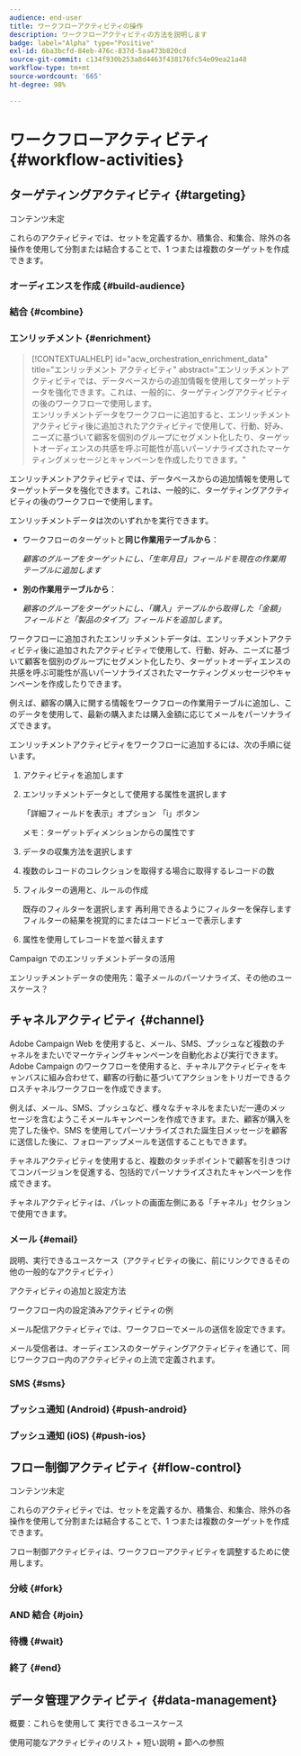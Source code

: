 ```yaml
---
audience: end-user
title: ワークフローアクティビティの操作
description: ワークフローアクティビティの方法を説明します
badge: label="Alpha" type="Positive"
exl-id: 6ba3bcfd-84eb-476c-837d-5aa473b820cd
source-git-commit: c134f930b253a8d4463f438176fc54e09ea21a48
workflow-type: tm+mt
source-wordcount: '665'
ht-degree: 98%

---
```



# ワークフローアクティビティ {#workflow-activities}

## ターゲティングアクティビティ {#targeting}

コンテンツ未定

<!--à reformuler-->これらのアクティビティでは、セットを定義するか、積集合、和集合、除外の各操作を使用して分割または結合することで、1 つまたは複数のターゲットを作成できます。

### オーディエンスを作成 {#build-audience}

### 結合 {#combine}

### エンリッチメント {#enrichment}

>[!CONTEXTUALHELP]
>id="acw_orchestration_enrichment_data"
>title="エンリッチメント アクティビティ"
>abstract="エンリッチメントアクティビティでは、データベースからの追加情報を使用してターゲットデータを強化できます。これは、一般的に、ターゲティングアクティビティの後のワークフローで使用します。<br/>エンリッチメントデータをワークフローに追加すると、エンリッチメントアクティビティ後に追加されたアクティビティで使用して、行動、好み、ニーズに基づいて顧客を個別のグループにセグメント化したり、ターゲットオーディエンスの共感を呼ぶ可能性が高いパーソナライズされたマーケティングメッセージとキャンペーンを作成したりできます。"

エンリッチメントアクティビティでは、データベースからの追加情報を使用してターゲットデータを強化できます。これは、一般的に、ターゲティングアクティビティの後のワークフローで使用します。

エンリッチメントデータは次のいずれかを実行できます。

* ワークフローのターゲットと&#x200B;**同じ作業用テーブルから**：

   *顧客のグループをターゲットにし、「生年月日」フィールドを現在の作業用テーブルに追加します*

* **別の作業用テーブルから**：

   *顧客のグループをターゲットにし、「購入」テーブルから取得した「金額」フィールドと「製品のタイプ」フィールドを追加します*。

ワークフローに追加されたエンリッチメントデータは、エンリッチメントアクティビティ後に追加されたアクティビティで使用して、行動、好み、ニーズに基づいて顧客を個別のグループにセグメント化したり、ターゲットオーディエンスの共感を呼ぶ可能性が高いパーソナライズされたマーケティングメッセージやキャンペーンを作成したりできます。

例えば、顧客の購入に関する情報をワークフローの作業用テーブルに追加し、このデータを使用して、最新の購入または購入金額に応じてメールをパーソナライズできます。

エンリッチメントアクティビティをワークフローに追加するには、次の手順に従います。

1. アクティビティを追加します
1. エンリッチメントデータとして使用する属性を選択します

   「詳細フィールドを表示」オプション
「i」ボタン

   メモ：ターゲットディメンションからの属性です

1. データの収集方法を選択します
1. 複数のレコードのコレクションを取得する場合に取得するレコードの数
1. フィルターの適用と、ルールの作成

   既存のフィルターを選択します
再利用できるようにフィルターを保存します
フィルターの結果を視覚的にまたはコードビューで表示します

1. 属性を使用してレコードを並べ替えます

Campaign でのエンリッチメントデータの活用

エンリッチメントデータの使用先：電子メールのパーソナライズ、その他のユースケース？


## チャネルアクティビティ {#channel}

Adobe Campaign Web を使用すると、メール、SMS、プッシュなど複数のチャネルをまたいでマーケティングキャンペーンを自動化および実行できます。Adobe Campaign のワークフローを使用すると、チャネルアクティビティをキャンバスに組み合わせて、顧客の行動に基づいてアクションをトリガーできるクロスチャネルワークフローを作成できます。

例えば、メール、SMS、プッシュなど、様々なチャネルをまたいだ一連のメッセージを含むようこそメールキャンペーンを作成できます。また、顧客が購入を完了した後や、SMS を使用してパーソナライズされた誕生日メッセージを顧客に送信した後に、フォローアップメールを送信することもできます。

チャネルアクティビティを使用すると、複数のタッチポイントで顧客を引きつけてコンバージョンを促進する、包括的でパーソナライズされたキャンペーンを作成できます。

チャネルアクティビティは、パレットの画面左側にある「チャネル」セクションで使用できます。

### メール {#email}

説明、実行できるユースケース（アクティビティの後に、前にリンクできるその他の一般的なアクティビティ）

アクティビティの追加と設定方法

ワークフロー内の設定済みアクティビティの例


メール配信アクティビティでは、ワークフローでメールの送信を設定できます。

<!-- Scheduled emails available?

This can be a single send email and sent just once, or it can be a recurring email.
* Single send emails are standard emails, sent once.
* Recurring emails allow you to send the same email multiple times to different targets over a defined period. You can aggregate the deliveries per period in order to get reports that correspond to your needs.

When linked to a scheduler, you can define recurring emails.-->

メール受信者は、オーディエンスのターゲティングアクティビティを通じて、同じワークフロー内のアクティビティの上流で定義されます。

<!--The message preparation is triggered according to the workflow execution parameters. From the message dashboard, you can select whether to request or not a manual confirmation to send the message (required by default). You can start the workflow manually or place a scheduler activity in the workflow to automate execution.-->


### SMS {#sms}

### プッシュ通知 (Android) {#push-android}

### プッシュ通知 (iOS) {#push-ios}

## フロー制御アクティビティ {#flow-control}

コンテンツ未定

<!--à reformuler-->これらのアクティビティでは、セットを定義するか、積集合、和集合、除外の各操作を使用して分割または結合することで、1 つまたは複数のターゲットを作成できます。

フロー制御アクティビティは、ワークフローアクティビティを調整するために使用します。

### 分岐 {#fork}

### AND 結合 {#join}


### 待機 {#wait}

### 終了 {#end}

## データ管理アクティビティ {#data-management}

概要：これらを使用して
実行できるユースケース

使用可能なアクティビティのリスト + 短い説明 + 節への参照

